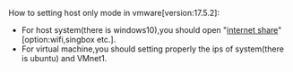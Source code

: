 How to setting host only mode in vmware[version:17.5.2]:
- For host system(there is windows10),you should open "[internet share](https://www.tomshardware.com/how-to/share-internet-connection-windows-ethernet-wi-fi)" [option:wifi,singbox etc.].
- For virtual machine,you should setting properly the ips of system(there is ubuntu) and VMnet1.

